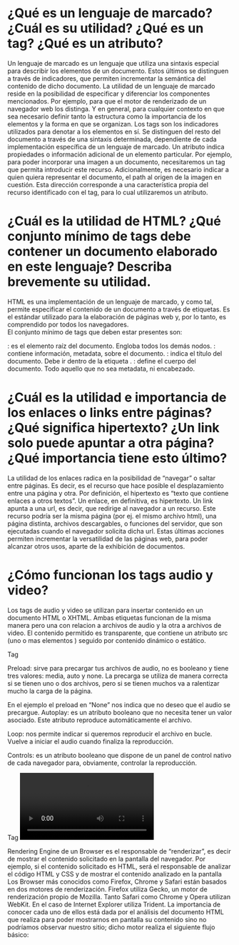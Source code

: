 # ¿Qué es un lenguaje de marcado? ¿Cuál es su utilidad? ¿Qué es un tag? ¿Qué es un atributo?

Un lenguaje de marcado es un lenguaje que utiliza una sintaxis especial para describir los elementos de un documento. Estos últimos se distinguen a través de indicadores, que permiten incrementar la semántica del contenido de dicho documento. 
La utilidad de un lenguaje de marcado reside en la posibilidad de especificar y diferenciar los componentes mencionados. Por ejemplo, para que el motor de renderizado de un navegador web los distinga. Y en general, para cualquier contexto en que sea necesario definir tanto la estructura como la importancia de los elementos y la forma en que se organizan. 
Los tags son los indicadores utilizados para denotar a los elementos en sí. Se distinguen del resto del documento a través de una sintaxis determinada, dependiente de cada implementación específica de un lenguaje de marcado. 
Un atributo indica propiedades o información adicional de un elemento particular. Por ejemplo, para poder incorporar una imagen a un documento, necesitaremos un tag que permita introducir este recurso. Adicionalmente, es necesario indicar a quien quiera representar el documento, el path al origen de la imagen en cuestión. Esta dirección corresponde a una característica propia del recurso identificado con el tag, para lo cual utilizaremos un atributo. 


# ¿Cuál es la utilidad de HTML? ¿Qué conjunto mínimo de tags debe contener un documento elaborado en este lenguaje? Describa brevemente su utilidad.

HTML es una implementación de un lenguaje de marcado, y como tal, permite especificar el contenido de un documento a través de etiquetas. Es el estándar utilizado para la elaboración de páginas web y, por lo tanto, es comprendido por todos los navegadores.  
El conjunto mínimo de tags que deben estar presentes son:
<html></html>: es el elemento raíz del documento. Engloba todos los demás nodos.
 <head></head>: contiene información, metadata, sobre el documento. 
<title></title>: indica el título del documento. Debe ir dentro de la etiqueta <head>.
<body></body>: define el cuerpo del documento. Todo aquello que no sea metadata, ni encabezado. 
  
# ¿Cuál es la utilidad e importancia de los enlaces o links entre páginas? ¿Qué significa hipertexto? ¿Un link solo puede apuntar a otra página? ¿Qué importancia tiene esto último?

La utilidad de los enlaces radica en la posibilidad de “navegar” o saltar entre páginas. Es decir, es el recurso que hace posible el desplazamiento entre una página y otra. 
Por definición, el hipertexto es “texto que contiene enlaces a otros textos”. Un enlace, en definitiva, es hipertexto. 
Un link apunta a una url, es decir, que redirige al navegador a un recurso. Este recurso podría ser la misma página (por ej. el mismo archivo html), una página distinta, archivos descargables, o funciones del servidor, que son ejecutadas cuando el navegador solicita dicha url. Estas últimas acciones permiten incrementar la versatilidad de las páginas web, para poder alcanzar otros usos, aparte de la exhibición de documentos.

# ¿Cómo funcionan los tags audio y video?

Los tags de audio y video se utilizan para insertar contenido en un documento HTML o XHTML. Ambas etiquetas funcionan de la misma manera pero una con relacion a archivos de audio y la otra a archivos de video. El contenido permitido es transparente, que contiene un atributo src (uno o mas elementos <source>) seguido por contenido dinámico o estático.

Tag <audio> posee varios atributos:
Src: su valor es una Dirección URL, nos dice que audio se va a reproducir.
<audio src="mi-audio.mp3"></audio>

Preload: sirve para precargar tus archivos de audio, no es booleano y tiene tres valores: media, auto y none. La precarga se utiliza de manera correcta si se tienen uno o dos archivos, pero si se tienen muchos va a ralentizar mucho la carga de la página.
<audio src="mi-audio.mp3" preload="none"></audio>

En el ejemplo el preload en “None” nos indica que no deseo que el audio se precargue.
Autoplay: es un atributo booleano que no necesita tener un valor asociado. Este atributo reproduce automáticamente el archivo. 
<audio autoplay src="mi-audio.mp3"></audio>

Loop: nos permite indicar si queremos reproducir el archivo en bucle. Vuelve a iniciar el audio cuando finaliza la reproducción. 
<audio autoplay src="mi-audio.mp3" loop ></audio>

Controls: es un atributo booleano que dispone de un panel de control nativo de cada navegador para, obviamente, controlar la reproducción.



Tag <video> atributos:
Controls: agrega controles de video, como reproducción, pausa y volumen.
Src: El elemento <source> le permite especificar archivos de video alternativos que el navegador puede elegir. El navegador usará el primer formato reconocido.
Autoplay: Para iniciar un video automáticamente.
Es una buena idea incluir siempre atributos de ancho y alto. Si no se configuran alto y ancho, la página puede parpadear mientras se carga el video.
5. ¿Qué es el Rendering Engine de un Browser? ¿Cuál es el que utiliza cada uno de los 5 browsers más conocidos (Chrome, Firefox, Safari, IE-Edge, Opera)? ¿Cuál es la importancia de conocer cada uno de ellos en la construcción de un sitio?

Rendering Engine de un Browser es el responsable de “renderizar”, es decir de mostrar el contenido solicitado en la pantalla del navegador. Por ejemplo, si el contenido solicitado es HTML, será el responsable de analizar el código HTML y CSS y de mostrar el contenido analizado en la pantalla
Los Browser más conocidos como Firefox, Chrome y Safari están basados en dos motores de renderización. Firefox utiliza Gecko, un motor de renderización propio de Mozilla. Tanto Safari como Chrome y Opera utilizan WebKit. En el caso de Internet Explorer utiliza Trident. 
La importancia de conocer cada uno de ellos está dada por el análisis del documento HTML que realiza para poder mostrarnos en pantalla su contenido sino no podríamos observar nuestro sitio; dicho motor realiza el siguiente flujo básico:



  

